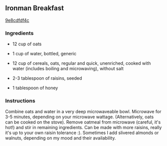 ## Ironman Breakfast

[9e8cdfdf4c](http://www.food.com/recipe/ironman-breakfast-288066)

### Ingredients

 - 12 cup of oats

 - 1 cup of water, bottled, generic

 - 12 cup of cereals, oats, regular and quick, unenriched, cooked with water (includes boiling and microwaving), without salt

 - 2-3 tablespoon of raisins, seeded

 - 1 tablespoon of honey

### Instructions

Combine oats and water in a very deep microwaveable bowl. Microwave for 3-5 minutes, depending on your microwave wattage. (Alternatively, oats can be cooked on the stove). Remove oatmeal from microwave (careful, it's hot!) and stir in remaining ingredients. Can be made with more raisins, really it's up to your own raisin tolerance :). Sometimes I add slivered almonds or walnuts, depending on my mood and their availability.